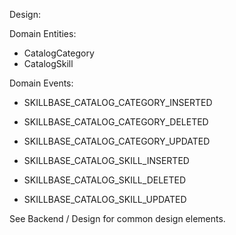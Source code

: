 
Design:


Domain Entities:

* CatalogCategory
* CatalogSkill


Domain Events:

* SKILLBASE_CATALOG_CATEGORY_INSERTED
* SKILLBASE_CATALOG_CATEGORY_DELETED
* SKILLBASE_CATALOG_CATEGORY_UPDATED

* SKILLBASE_CATALOG_SKILL_INSERTED
* SKILLBASE_CATALOG_SKILL_DELETED
* SKILLBASE_CATALOG_SKILL_UPDATED


See Backend / Design for common design elements.